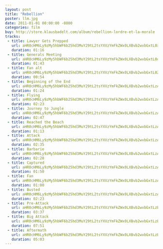 ```yaml
---
layout: post
title: "Rebellion"
poster: llm.jpg
date: 2011-01-01 00:00:00 -0800
categories: film
buy: http://store.klausbadelt.com/album/rebellion-lordre-et-la-morale
tracks:
 - title: Lawyer Gets Prepped
   url: aHR0cHM6Ly9zMy5hbWF6b25hd3MuY29tL2tsYXVzYmFkZWx0LXBvb2wvbGxtL0xhd3llciBHZXRzIFByZXBwZWQubXAz
   duration: 01:16
 - title: Generals Meeting
   url: aHR0cHM6Ly9zMy5hbWF6b25hd3MuY29tL2tsYXVzYmFkZWx0LXBvb2wvbGxtL0dlbmVyYWxzIE1lZXRpbmcubXAz
   duration: 01:43
 - title: Fan alt
   url: aHR0cHM6Ly9zMy5hbWF6b25hd3MuY29tL2tsYXVzYmFkZWx0LXBvb2wvbGxtL0ZhbiBhbHQubXAz
   duration: 00:54
 - title: Beginning of the End
   url: aHR0cHM6Ly9zMy5hbWF6b25hd3MuY29tL2tsYXVzYmFkZWx0LXBvb2wvbGxtLzAxIEJlZ2lubmluZyBvZiB0aGUgRW5kLm1wMw==
   duration: 01:24
 - title: Flying
   url: aHR0cHM6Ly9zMy5hbWF6b25hd3MuY29tL2tsYXVzYmFkZWx0LXBvb2wvbGxtLzAyIEZseWluZy5tcDM=
   duration: 02:23
 - title: Journey to Jungle
   url: aHR0cHM6Ly9zMy5hbWF6b25hd3MuY29tL2tsYXVzYmFkZWx0LXBvb2wvbGxtLzAzIEpvdXJuZXkgdG8gSnVuZ2xlLm1wMw==
   duration: 02:47
 - title: Reached the Beach
   url: aHR0cHM6Ly9zMy5hbWF6b25hd3MuY29tL2tsYXVzYmFkZWx0LXBvb2wvbGxtLzA0IFJlYWNoZWQgdGhlIEJlYWNoLm1wMw==
   duration: 01:13
 - title: Attack
   url: aHR0cHM6Ly9zMy5hbWF6b25hd3MuY29tL2tsYXVzYmFkZWx0LXBvb2wvbGxtLzA1IEF0dGFjay5tcDM=
   duration: 02:35
 - title: Barbarie
   url: aHR0cHM6Ly9zMy5hbWF6b25hd3MuY29tL2tsYXVzYmFkZWx0LXBvb2wvbGxtLzA2IEJhcmJhcmllLm1wMw==
   duration: 02:28
 - title: Captured
   url: aHR0cHM6Ly9zMy5hbWF6b25hd3MuY29tL2tsYXVzYmFkZWx0LXBvb2wvbGxtLzA3IENhcHR1cmVkLm1wMw==
   duration: 01:50
 - title: Fan 
   url: aHR0cHM6Ly9zMy5hbWF6b25hd3MuY29tL2tsYXVzYmFkZWx0LXBvb2wvbGxtLzA4IEZhbi5tcDM=
   duration: 01:00
 - title: Busted 
   url: aHR0cHM6Ly9zMy5hbWF6b25hd3MuY29tL2tsYXVzYmFkZWx0LXBvb2wvbGxtLzA5IEJ1c3RlZC5tcDM=
   duration: 02:23
 - title: Pre-Attack
   url: aHR0cHM6Ly9zMy5hbWF6b25hd3MuY29tL2tsYXVzYmFkZWx0LXBvb2wvbGxtLzEwIFByZS1BdHRhY2subXAz
   duration: 03:37
 - title: Big Attack
   url: aHR0cHM6Ly9zMy5hbWF6b25hd3MuY29tL2tsYXVzYmFkZWx0LXBvb2wvbGxtLzExIEJpZyBBdHRhY2subXAz
   duration: 07:51
 - title: Aftermath
   url: aHR0cHM6Ly9zMy5hbWF6b25hd3MuY29tL2tsYXVzYmFkZWx0LXBvb2wvbGxtLzEyIEFmdGVybWF0aC5tcDM=
   duration: 05:03
---
```


